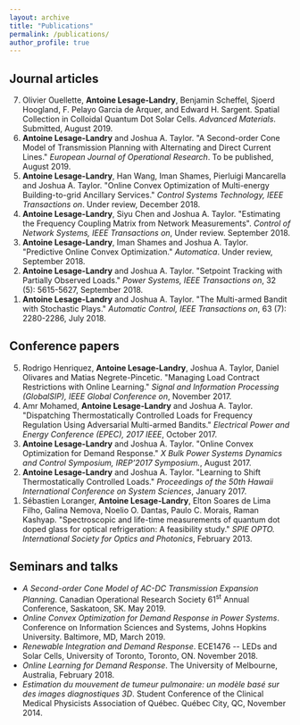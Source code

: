 ```yaml
---
layout: archive
title: "Publications"
permalink: /publications/
author_profile: true
---
```

<h2>Journal articles </h2>

<ol reversed='reversed'>
  
  <li> Olivier Ouellette, <b>Antoine Lesage-Landry</b>, Benjamin Scheffel, Sjoerd Hoogland, F. Pelayo Garcia de Arquer, and Edward H. Sargent. Spatial Collection in Colloidal Quantum Dot Solar Cells. <i>Advanced Materials</i>. Submitted, August 2019.</li>
  
  <li><b>Antoine Lesage-Landry</b> and Joshua A. Taylor. "A Second-order Cone Model of Transmission Planning with Alternating   and Direct Current Lines." <i>European Journal of Operational Research</i>. To be published, August 2019. </li>  

  <li><b>Antoine Lesage-Landry</b>, Han Wang, Iman Shames, Pierluigi Mancarella and Joshua A. Taylor. "Online Convex Optimization of Multi-energy Building-to-grid Ancillary Services." <i>Control Systems Technology, IEEE Transactions on</i>. Under review, December 2018. </li>

  <li><b>Antoine Lesage-Landry</b>, Siyu Chen and Joshua A. Taylor. "Estimating the Frequency Coupling Matrix from Network Measurements". <i>Control of Network Systems, IEEE Transactions on</i>, Under review. September 2018.</li>

  <li><b>Antoine Lesage-Landry</b>, Iman Shames and Joshua A. Taylor. "Predictive Online Convex Optimization." <i>Automatica</i>. Under review, September 2018.</li>

  <li><b>Antoine Lesage-Landry</b> and Joshua A. Taylor. "Setpoint Tracking with Partially Observed Loads." <i>Power Systems, IEEE Transactions on</i>, 32 (5): 5615-5627, September 2018.</li>

  <li><b>Antoine Lesage-Landry</b> and Joshua A. Taylor. "The Multi-armed Bandit with Stochastic Plays." <i>Automatic Control, IEEE Transactions on</i>, 63 (7): 2280-2286, July 2018.</li>

</ol>

<h2>Conference papers</h2>

<ol reversed='reversed'>
  <li> Rodrigo Henriquez, <b>Antoine Lesage-Landry</b>, Joshua A. Taylor, Daniel Olivares and Matias Negrete-Pincetic. "Managing Load Contract Restrictions with Online Learning." <i>Signal and Information Processing (GlobalSIP), IEEE Global Conference on</i>, November 2017.</li>
    
  <li> Amr Mohamed, <b>Antoine Lesage-Landry</b> and Joshua A. Taylor. "Dispatching Thermostatically Controlled Loads for Frequency Regulation Using Adversarial Multi-armed Bandits." <i>Electrical Power and Energy Conference (EPEC), 2017 IEEE</i>, October 2017.</li>
  
  <li> <b>Antoine Lesage-Landry</b> and Joshua A. Taylor. "Online Convex Optimization for Demand Response." <i>X Bulk Power Systems Dynamics and Control Symposium, IREP’2017 Symposium.</i>, August 2017. </li>

  <li><b>Antoine Lesage-Landry</b> and Joshua A. Taylor. "Learning to Shift Thermostatically Controlled Loads."  <i>Proceedings of the 50th Hawaii International Conference on System Sciences</i>, January 2017. </li>  

  <li>Sébastien Loranger, <b>Antoine Lesage-Landry</b>, Elton Soares de Lima Filho, Galina Nemova, Noelio O. Dantas, Paulo C. Morais, Raman Kashyap. "Spectroscopic and life-time measurements of quantum dot doped glass for optical refrigeration: A feasibility study." <i>SPIE OPTO. International Society for Optics and Photonics</i>, February 2013. </li>  

</ol>

<h2>Seminars and talks</h2>

<ul style="list-style-type:disc;">

<li><i>A Second-order Cone Model of AC-DC Transmission Expansion Planning</i>. Canadian Operational Research Society 61<sup>st</sup> Annual Conference, Saskatoon, SK. May 2019. </li>

<li><i>Online Convex Optimization for Demand Response in Power Systems</i>. Conference on Information Sciences and Systems, Johns Hopkins University. Baltimore, MD, March 2019. </li>

<li><i>Renewable Integration and Demand Response</i>. ECE1476 -- LEDs and Solar Cells, University of Toronto, Toronto, ON. November 2018. </li>

<li><i>Online Learning for Demand Response</i>. The University of Melbourne, Australia, February 2018.</li>

<li><i>Estimation du mouvement de tumeur pulmonaire: un modèle basé sur des images diagnostiques 3D</i>. Student Conference of the Clinical Medical Physicists Association of Québec. Québec City, QC, November 2014. </li>

</ul>  
